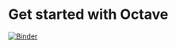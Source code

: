# Get started with Octave

[![Binder](https://mybinder.org/badge_logo.svg)](https://mybinder.org/v2/gh/MarnixMeersman/octave-basics/HEAD?urlpath=%2Fdoc%2Ftree%2FOCTAVE_intro.ipynb)
